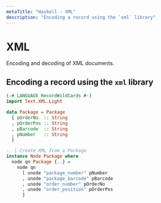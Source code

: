 ```yaml
---
metaTitle: "Haskell - XML"
description: "Encoding a record using the `xml` library"
---
```


# XML


Encoding and decoding of XML documents.



## Encoding a record using the `xml` library


```hs
{-# LANGUAGE RecordWildCards #-}
import Text.XML.Light

data Package = Package
  { pOrderNo  :: String
  , pOrderPos :: String
  , pBarcode  :: String
  , pNumber   :: String
  }

-- | Create XML from a Package
instance Node Package where
  node qn Package {..} =
    node qn
      [ unode "package_number" pNumber
      , unode "package_barcode" pBarcode
      , unode "order_number" pOrderNo
      , unode "order_position" pOrderPos
      ]

```

